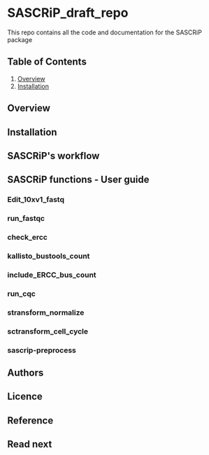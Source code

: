 # SASCRiP_draft_repo
This repo contains all the code and documentation for the SASCRiP package

## Table of Contents
1. [Overview](https://github.com/Darisia/SASCRiP_draft_repo/blob/main/README.md#overview)
2. [Installation](https://github.com/Darisia/SASCRiP_draft_repo/blob/main/README.md#installation)


## Overview


## Installation


## SASCRiP's workflow


## SASCRiP functions - User guide

### Edit_10xv1_fastq

### run_fastqc

### check_ercc

### kallisto_bustools_count

### include_ERCC_bus_count

### run_cqc

### stransform_normalize

### sctransform_cell_cycle

### sascrip-preprocess


## Authors


## Licence


## Reference


## Read next
